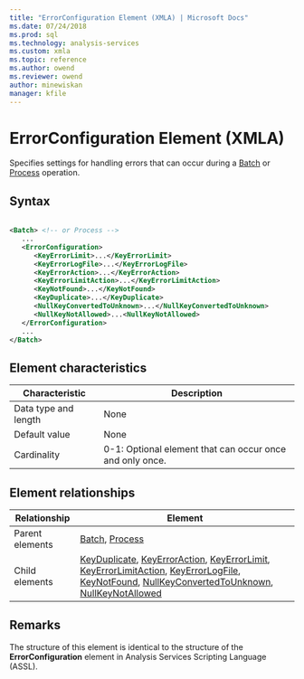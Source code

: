 ```yaml
---
title: "ErrorConfiguration Element (XMLA) | Microsoft Docs"
ms.date: 07/24/2018
ms.prod: sql
ms.technology: analysis-services
ms.custom: xmla
ms.topic: reference
ms.author: owend
ms.reviewer: owend
author: minewiskan
manager: kfile
---
```

# ErrorConfiguration Element (XMLA)

  Specifies settings for handling errors that can occur during a [Batch](../xml-elements-commands/batch-element-xmla.md) or [Process](../xml-elements-commands/process-element-xmla.md) operation.  
  
## Syntax  
  
```xml  
  
<Batch> <!-- or Process -->  
   ...  
   <ErrorConfiguration>  
      <KeyErrorLimit>...</KeyErrorLimit>  
      <KeyErrorLogFile>...</KeyErrorLogFile>  
      <KeyErrorAction>...</KeyErrorAction>  
      <KeyErrorLimitAction>...</KeyErrorLimitAction>  
      <KeyNotFound>...</KeyNotFound>  
      <KeyDuplicate>...</KeyDuplicate>  
      <NullKeyConvertedToUnknown>...</NullKeyConvertedToUnknown>  
      <NullKeyNotAllowed>...<NullKeyNotAllowed>  
   </ErrorConfiguration>  
   ...  
</Batch>  
```  
  
## Element characteristics  
  
|Characteristic|Description|  
|--------------------|-----------------|  
|Data type and length|None|  
|Default value|None|  
|Cardinality|0-1: Optional element that can occur once and only once.|  
  
## Element relationships  
  
|Relationship|Element|  
|------------------|-------------|  
|Parent elements|[Batch](../xml-elements-commands/batch-element-xmla.md), [Process](../xml-elements-commands/process-element-xmla.md)|  
|Child elements|[KeyDuplicate](../../assl/properties/keyduplicate-element-assl.md), [KeyErrorAction](../../assl/properties/keyerroraction-element-assl.md), [KeyErrorLimit](../../assl/properties/keyerrorlimit-element-assl.md), [KeyErrorLimitAction](../../assl/properties/keyerrorlimitaction-element-assl.md), [KeyErrorLogFile](../../assl/properties/keyerrorlogfile-element-assl.md), [KeyNotFound](../../assl/properties/keynotfound-element-assl.md), [NullKeyConvertedToUnknown](../../assl/properties/nullkeyconvertedtounknown-element-assl.md), [NullKeyNotAllowed](../../assl/properties/nullkeynotallowed-element-assl.md)|  
  
## Remarks  
 The structure of this element is identical to the structure of the **ErrorConfiguration** element in Analysis Services Scripting Language (ASSL).